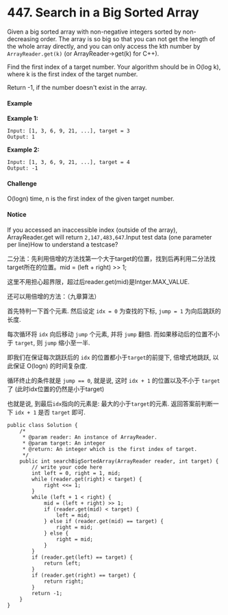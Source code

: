 # 447. Search in a Big Sorted Array

Given a big sorted array with non-negative integers sorted by non-decreasing order. The array is so big so that you can not get the length of the whole array directly, and you can only access the kth number by `ArrayReader.get(k)` \(or ArrayReader-&gt;get\(k\) for C++\).

Find the first index of a target number. Your algorithm should be in O\(log k\), where k is the first index of the target number.

Return -1, if the number doesn't exist in the array.

#### Example

**Example 1:**

```text
Input: [1, 3, 6, 9, 21, ...], target = 3
Output: 1
```

**Example 2:**

```text
Input: [1, 3, 6, 9, 21, ...], target = 4
Output: -1
```

#### Challenge

O\(logn\) time, n is the first index of the given target number.

#### Notice

If you accessed an inaccessible index \(outside of the array\), ArrayReader.get will return `2,147,483,647`.Input test data \(one parameter per line\)How to understand a testcase?  


二分法：先利用倍增的方法找第一个大于target的位置，找到后再利用二分法找target所在的位置。mid = \(left + right\) &gt;&gt; 1;

这里不用担心超界限，超过后reader.get\(mid\)是Intger.MAX\_VALUE.

还可以用倍增的方法：（九章算法）

首先特判一下首个元素. 然后设定 `idx = 0` 为查找的下标, `jump = 1` 为向后跳跃的长度.

每次循环将 `idx` 向后移动 `jump` 个元素, 并将 `jump` 翻倍. 而如果移动后的位置不小于 `target`, 则 `jump` 缩小至一半.

即我们在保证每次跳跃后的 `idx` 的位置都小于`target`的前提下, 倍增式地跳跃, 以此保证 O\(logn\) 的时间复杂度.

循环终止的条件就是 `jump == 0`, 就是说, 这时 `idx + 1` 的位置以及不小于 `target` 了 \(此时idx位置的仍然是小于target\)

也就是说, 到最后`idx`指向的元素是: 最大的小于`target`的元素. 返回答案前判断一下 `idx + 1` 是否 `target` 即可.

```text
public class Solution {
    /*
     * @param reader: An instance of ArrayReader.
     * @param target: An integer
     * @return: An integer which is the first index of target.
     */
    public int searchBigSortedArray(ArrayReader reader, int target) {
        // write your code here
        int left = 0, right = 1, mid;
        while (reader.get(right) < target) {
            right <<= 1;
        }
        while (left + 1 < right) {
            mid = (left + right) >> 1;
            if (reader.get(mid) < target) {
                left = mid;
            } else if (reader.get(mid) == target) {
                right = mid;
            } else {
                right = mid;
            }
        }
        if (reader.get(left) == target) {
            return left;
        }
        if (reader.get(right) == target) {
            return right;
        }
        return -1;
    }
}
```

